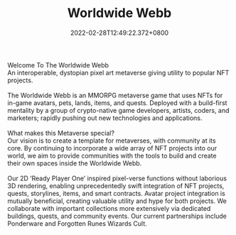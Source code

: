 ﻿---
title: "Worldwide Webb"
description: "An interoperable, pixel metaverse built on Eth."
lead: "An interoperable, pixel metaverse built on Eth."
date: 2022-02-28T12:49:22.372+0800
lastmod: 2022-02-28T12:49:22.372+0800
draft: false
featuredImage: ["100_worldwide-webb.jpg"]
score: "851"
status: "Live"
blockchain: ["Ethereum"]
nft_support: "Yes"
free_to_play: "Yes"
play_to_earn: ["NFT","Crypto"]
website: "https://worldwideweb3.com/?utm_source=PlayToEarn.net&utm_medium=organic&utm_campaign=gamepage"
twitter: "https://twitter.com/worldwide_web3"
discord: "https://discord.com/invite/worldwidewebb"
telegram: 
github: 
youtube: 
twitch: 
facebook: 
instagram: 
reddit: 
medium: 
steam: 
gitbook: 
googleplay: 
appstore: 

  
    
categories: ["games"]
games: ["Adventure","MMORPG","Open-World"]
toc: false
pinned: false
weight: 
---
Welcome To The Worldwide Webb<br> An interoperable, dystopian pixel art metaverse giving utility to popular NFT projects.<br> <br> The Worldwide Webb is an MMORPG metaverse game that uses NFTs for in-game avatars, pets, lands, items, and quests. Deployed with a build-first mentality by a group of crypto-native game developers, artists, coders, and marketers; rapidly pushing out new technologies and applications.<br> <br> What makes this Metaverse special?<br> Our vision is to create a template for metaverses, with community at its core. By continuing to incorporate a wide array of NFT projects into our world, we aim to provide communities with the tools to build and create their own spaces inside the Worldwide Webb.<br> <br> Our 2D ‘Ready Player One’ inspired pixel-verse functions without laborious 3D rendering, enabling unprecedentedly swift integration of NFT projects, quests, storylines, items, and smart contracts. Avatar project integration is mutually beneficial, creating valuable utility and hype for both projects. We collaborate with important collections more extensively via dedicated buildings, quests, and community events. Our current partnerships include Ponderware and Forgotten Runes Wizards Cult.